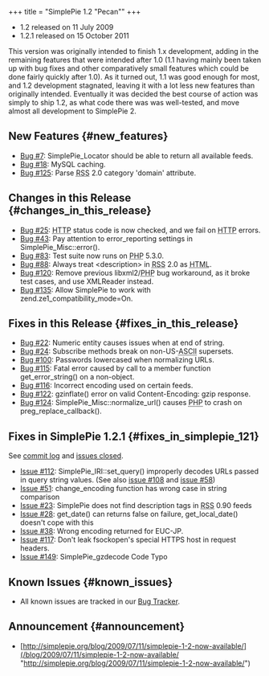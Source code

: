 +++
title = "SimplePie 1.2 \"Pecan\""
+++

- 1.2 released on 11 July 2009
- 1.2.1 released on 15 October 2011

This version was originally intended to finish 1.x development, adding in the remaining features that were intended after 1.0 (1.1 having mainly been taken up with bug fixes and other comparatively small features which could be done fairly quickly after 1.0). As it turned out, 1.1 was good enough for most, and 1.2 development stagnated, leaving it with a lot less new features than originally intended. Eventually it was decided the best course of action was simply to ship 1.2, as what code there was was well-tested, and move almost all development to SimplePie 2.

## New Features {#new_features}

- [Bug \#7](http://bugs.simplepie.org/issues/show/7): SimplePie_Locator should be able to return all available feeds.
- [Bug \#18](http://bugs.simplepie.org/issues/show/18): MySQL caching.
- [Bug \#125](http://bugs.simplepie.org/issues/show/125): Parse <abbr title="Rich Site Summary">RSS</abbr> 2.0 category 'domain' attribute.

## Changes in this Release {#changes_in_this_release}

- [Bug \#25](http://bugs.simplepie.org/issues/show/25): <abbr title="Hyper Text Transfer Protocol">HTTP</abbr> status code is now checked, and we fail on <abbr title="Hyper Text Transfer Protocol">HTTP</abbr> errors.
- [Bug \#43](http://bugs.simplepie.org/issues/show/43): Pay attention to error_reporting settings in SimplePie_Misc::error().
- [Bug \#83](http://bugs.simplepie.org/issues/show/83): Test suite now runs on <abbr title="Hypertext Preprocessor">PHP</abbr> 5.3.0.
- [Bug \#88](http://bugs.simplepie.org/issues/show/88): Always treat \<description\> in <abbr title="Rich Site Summary">RSS</abbr> 2.0 as <abbr title="HyperText Markup Language">HTML</abbr>.
- [Bug \#120](http://bugs.simplepie.org/issues/show/120): Remove previous libxml2/<abbr title="Hypertext Preprocessor">PHP</abbr> bug workaround, as it broke test cases, and use XMLReader instead.
- [Bug \#135](http://bugs.simplepie.org/issues/show/135): Allow SimplePie to work with zend.ze1_compatibility_mode=On.

## Fixes in this Release {#fixes_in_this_release}

- [Bug \#22](http://bugs.simplepie.org/issues/show/22): Numeric entity causes issues when at end of string.
- [Bug \#24](http://bugs.simplepie.org/issues/show/24): Subscribe methods break on non-US-<abbr title="American Standard Code for Information Interchange">ASCII</abbr> supersets.
- [Bug \#100](http://bugs.simplepie.org/issues/show/100): Passwords lowercased when normalizing URLs.
- [Bug \#115](http://bugs.simplepie.org/issues/show/115): Fatal error caused by call to a member function get_error_string() on a non-object.
- [Bug \#116](http://bugs.simplepie.org/issues/show/116): Incorrect encoding used on certain feeds.
- [Bug \#122](http://bugs.simplepie.org/issues/show/122): gzinflate() error on valid Content-Encoding: gzip response.
- [Bug \#124](http://bugs.simplepie.org/issues/show/124): SimplePie_Misc::normalize_url() causes <abbr title="Hypertext Preprocessor">PHP</abbr> to crash on preg_replace_callback().

## Fixes in SimplePie 1.2.1 {#fixes_in_simplepie_121}

See [commit log](https://github.com/simplepie/simplepie/compare/1.2...1.2.1) and [issues closed](https://github.com/simplepie/simplepie/issues?milestone=4&state=closed).

- [Issue \#112](https://github.com/simplepie/simplepie/issues/112): SimplePie_IRI::set_query() improperly decodes URLs passed in query string values. (See also [issue \#108](https://github.com/simplepie/simplepie/issues/108) and [issue \#58](https://github.com/simplepie/simplepie/issues/58))
- [Issue \#51](https://github.com/simplepie/simplepie/issues/51): change_encoding function has wrong case in string comparison
- [Issue \#23](https://github.com/simplepie/simplepie/issues/23): SimplePie does not find description tags in <abbr title="Rich Site Summary">RSS</abbr> 0.90 feeds
- [Issue \#28](https://github.com/simplepie/simplepie/issues/28): get_date() can returns false on failure, get_local_date() doesn't cope with this
- [Issue \#38](https://github.com/simplepie/simplepie/issues/38): Wrong encoding returned for EUC-JP.
- [Issue \#117](https://github.com/simplepie/simplepie/issues/117): Don't leak fsockopen's special HTTPS host in request headers.
- [Issue \#149](https://github.com/simplepie/simplepie/issues/149): SimplePie_gzdecode Code Typo

## Known Issues {#known_issues}

- All known issues are tracked in our [Bug Tracker](http://bugs.simplepie.org/projects/sp1/issues?query_id=2).

## Announcement {#announcement}

- [http://simplepie.org/blog/2009/07/11/simplepie-1-2-now-available/](/blog/2009/07/11/simplepie-1-2-now-available/ "http://simplepie.org/blog/2009/07/11/simplepie-1-2-now-available/")
